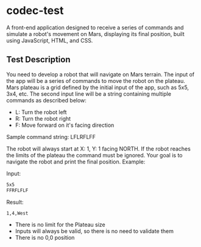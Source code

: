 # codec-test

A front-end application designed to receive a series of commands and simulate a robot's movement on Mars, displaying its final position, built using JavaScript, HTML, and CSS.

## Test Description

You need to develop a robot that will navigate on Mars terrain.
The input of the app will be a series of commands to move the robot on the plateau. Mars plateau is a grid defined by the initial input of the app, such as 5x5, 3x4, etc.
The second input line will be a string containing multiple commands as described below:

- L: Turn the robot left
- R: Turn the robot right
- F: Move forward on it's facing direction

Sample command string: LFLRFLFF

The robot will always start at X: 1, Y: 1 facing NORTH. If the robot reaches the limits of the plateau the command must be ignored.
Your goal is to navigate the robot and print the final position.
Example:

Input:
```sh
5x5
FFRFLFLF
```

Result:
```sh
1,4,West
```

- There is no limit for the Plateau size
- Inputs will always be valid, so there is no need to validate them
- There is no 0,0 position